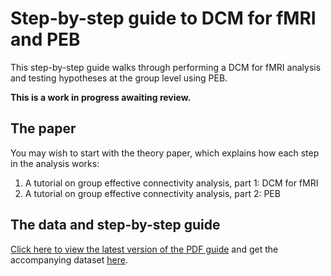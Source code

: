 # Step-by-step guide to DCM for fMRI and PEB
This step-by-step guide walks through performing a DCM for fMRI analysis and testing hypotheses at the group level using PEB. 

**This is a work in progress awaiting review.**

## The paper
You may wish to start with the theory paper, which explains how each step in the analysis works:

1. A tutorial on group effective connectivity analysis, part 1: DCM for fMRI
2. A tutorial on group effective connectivity analysis, part 2: PEB

## The data and step-by-step guide
[Click here to view the latest version of the PDF guide](https://github.com/pzeidman/dcm-peb-example/raw/master/docs/DCM-PEB-Tutorial.pdf) and get the accompanying dataset [here](https://github.com/pzeidman/dcm-peb-example/archive/master.zip).
